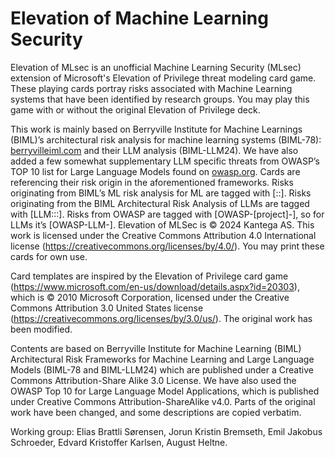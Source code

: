 # Elevation of Machine Learning Security
Elevation of MLsec is an unofficial Machine Learning Security (MLsec) extension of Microsoft's Elevation of Privilege threat modeling card game. These playing cards portray risks associated with Machine Learning systems that have been identified by research groups. You may play this game with or without the original Elevation of Privilege deck.

This work is mainly based on Berryville Institute for Machine Learnings (BIML)’s architectural risk analysis for machine learning systems (BIML-78): [berryvilleiml.com](https://berryvilleiml.com) and their LLM analysis (BIML-LLM24). We have also added a few somewhat supplementary LLM specific threats from OWASP’s TOP 10 list for Large Language Models found on [owasp.org](https://owasp.org). Cards are referencing their risk origin in the aforementioned frameworks. Risks originating from BIML’s ML risk analysis for ML are tagged with [<component label>:<risk number>:<descriptor>]. Risks originating from the BIML Architectural Risk Analysis of LLMs are tagged with [LLM:<component label>:<risk number>:<descriptor>]. Risks from OWASP are tagged with [OWASP-[project]-<number>], so for LLMs it’s [OWASP-LLM-<number>]. 
Elevation of MLSec is © 2024 Kantega AS. This work is licensed under the Creative Commons Attribution 4.0 International license (https://creativecommons.org/licenses/by/4.0/). You may print these cards for own use.

Card templates are inspired by the Elevation of Privilege card game (https://www.microsoft.com/en-us/download/details.aspx?id=20303), which is © 2010 Microsoft Corporation, licensed under the Creative Commons Attribution 3.0 United States license (https://creativecommons.org/licenses/by/3.0/us/). The original work has been modified. 

Contents are based on Berryville Institute for Machine Learning (BIML) Architectural Risk Frameworks for Machine Learning and Large Language Models (BIML-78 and BIML-LLM24) which are published under a Creative Commons Attribution-Share Alike 3.0 License. We have also used the OWASP Top 10 for Large Language Model Applications, which is  published under Creative Commons Attribution-ShareAlike v4.0. Parts of the original work have been changed, and some descriptions are copied verbatim.

Working group: Elias Brattli Sørensen, Jorun Kristin Bremseth, Emil Jakobus Schroeder, Edvard Kristoffer Karlsen, August Heltne.
